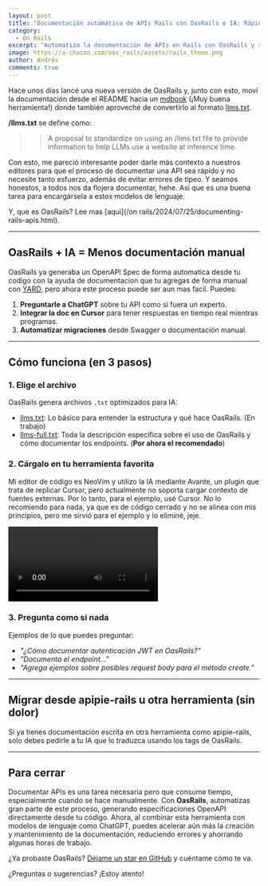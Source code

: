 ```yaml
---
layout: post
title: "Documentación automática de APIs Rails con OasRails e IA: Rápido y fácil."
category:
  - On Rails
excerpt: "Automatiza la documentación de APIs en Rails con OasRails y su documentación optimizada para IA (llms.txt). Genera especificaciones OpenAPI sin esfuerzo y acelera tu flujo de trabajo con modelos de lenguaje."
image: https://a-chacon.com/oas_rails/assets/rails_theme.png
author: Andrés
comments: true
---
```


Hace unos días lancé una nueva versión de OasRails y, junto con esto, moví la documentación desde el README hacia un [mdbook](https://github.com/rust-lang/mdBook) (¡Muy buena herramienta!) donde también aproveché de convertirlo al formato [llms.txt](https://llmstxt.org/).

**/llms.txt** se define como:

>> A proposal to standardize on using an /llms.txt file to provide information to help LLMs use a website at inference time.

Con esto, me pareció interesante poder darle más contexto a nuestros editores para que el proceso de documentar una API sea rápido y no necesite tanto esfuerzo, además de evitar errores de tipeo. Y seamos honestos, a todos nos da flojera documentar, hehe. Así que es una buena tarea para encargársela a estos modelos de lenguaje.

Y, que es OasRails? Lee mas [aqui](/on rails/2024/07/25/documenting-rails-apis.html).

---

## **OasRails + IA = Menos documentación manual**

OasRails ya generaba un OpenAPI Spec de forma automatica desde tu codigo con la ayuda de documentacion que tu agregas de forma manual con [YARD](https://yardoc.org/), pero ahora este proceso puede ser aun mas facil. Puedes:

1. **Preguntarle a ChatGPT** sobre tu API como si fuera un experto.  
2. **Integrar la doc en Cursor** para tener respuestas en tiempo real mientras programas.  
3. **Automatizar migraciones** desde Swagger o documentación manual.  

---

## **Cómo funciona (en 3 pasos)**  

### **1. Elige el archivo**  

OasRails genera archivos `.txt` optimizados para IA:

- [llms.txt](https://a-chacon.com/oas_rails/llms.txt): Lo básico para entender la estructura y qué hace OasRails. (En trabajo)
- [llms-full.txt](https://a-chacon.com/oas_rails/llms-full.txt): Toda la descripción específica sobre el uso de OasRails y cómo documentar los endpoints. (**Por ahora el recomendado**)

### **2. Cárgalo en tu herramienta favorita**  

Mi editor de código es NeoVim y utilizo la IA mediante Avante, un plugin que trata de replicar Cursor, pero actualmente no soporta cargar contexto de fuentes externas. Por lo tanto, para el ejemplo, usé Cursor. No lo recomiendo para nada, ya que es de código cerrado y no se alinea con mis principios, pero me sirvió para el ejemplo y lo eliminé, jeje.

<video controls>
  <source src="/assets/images/cursor+oasrails.mp4" type="video/mp4">
  Your browser does not support the video tag.
</video>

### **3. Pregunta como si nada**  

Ejemplos de lo que puedes preguntar:  

- *"¿Cómo documentar autenticación JWT en OasRails?"*  
- *"Documenta el endpoint..."*  
- *"Agrega ejemplos sobre posibles request body para el método create."*

---

## **Migrar desde apipie-rails u otra herramienta (sin dolor)**  

Si ya tienes documentación escrita en otra herramienta como apipie-rails, solo debes pedirle a tu IA que lo traduzca usando los tags de OasRails.

---

## **Para cerrar**  

Documentar APIs es una tarea necesaria pero que consume tiempo, especialmente cuando se hace manualmente. Con **OasRails**, automatizas gran parte de este proceso, generando especificaciones OpenAPI directamente desde tu código. Ahora, al combinar esta herramienta con modelos de lenguaje como ChatGPT, puedes acelerar aún más la creación y mantenimiento de la documentación, reduciendo errores y ahorrando algunas horas de trabajo.  

¿Ya probaste OasRails? [Déjame un star en GitHub](https://github.com/a-chacon/oas_rails) y cuéntame cómo te va.

¿Preguntas o sugerencias? ¡Estoy atento!
